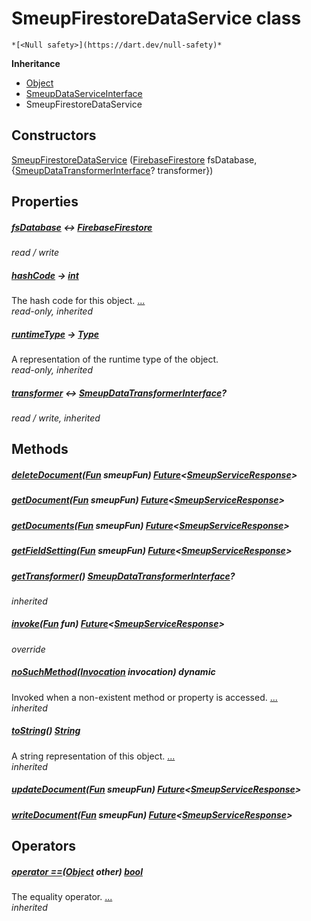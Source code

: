 


# SmeupFirestoreDataService class






    *[<Null safety>](https://dart.dev/null-safety)*





**Inheritance**

- [Object](https://api.flutter.dev/flutter/dart-core/Object-class.html)
- [SmeupDataServiceInterface](../smeup_services_smeup_data_service_interface/SmeupDataServiceInterface-class.md)
- SmeupFirestoreDataService






## Constructors

[SmeupFirestoreDataService](../smeup_services_firestore_data_service/SmeupFirestoreDataService/SmeupFirestoreDataService.md) ([FirebaseFirestore](https://pub.dev/documentation/cloud_firestore/3.1.11/cloud_firestore/FirebaseFirestore-class.html) fsDatabase, {[SmeupDataTransformerInterface](../smeup_services_transformers_smeup_data_transformer_interface/SmeupDataTransformerInterface-class.md)? transformer})

    


## Properties

##### [fsDatabase](../smeup_services_firestore_data_service/SmeupFirestoreDataService/fsDatabase.md) &#8596; [FirebaseFirestore](https://pub.dev/documentation/cloud_firestore/3.1.11/cloud_firestore/FirebaseFirestore-class.html)



   
_read / write_



##### [hashCode](https://api.flutter.dev/flutter/dart-core/Object/hashCode.html) &#8594; [int](https://api.flutter.dev/flutter/dart-core/int-class.html)



The hash code for this object. [...](https://api.flutter.dev/flutter/dart-core/Object/hashCode.html)  
_read-only, inherited_



##### [runtimeType](https://api.flutter.dev/flutter/dart-core/Object/runtimeType.html) &#8594; [Type](https://api.flutter.dev/flutter/dart-core/Type-class.html)



A representation of the runtime type of the object.   
_read-only, inherited_



##### [transformer](../smeup_services_smeup_data_service_interface/SmeupDataServiceInterface/transformer.md) &#8596; [SmeupDataTransformerInterface](../smeup_services_transformers_smeup_data_transformer_interface/SmeupDataTransformerInterface-class.md)?



   
_read / write, inherited_




## Methods

##### [deleteDocument](../smeup_services_firestore_data_service/SmeupFirestoreDataService/deleteDocument.md)([Fun](../smeup_models_fun/Fun-class.md) smeupFun) [Future](https://api.flutter.dev/flutter/dart-async/Future-class.html)&lt;[SmeupServiceResponse](../smeup_services_smeup_service_response/SmeupServiceResponse-class.md)>



   




##### [getDocument](../smeup_services_firestore_data_service/SmeupFirestoreDataService/getDocument.md)([Fun](../smeup_models_fun/Fun-class.md) smeupFun) [Future](https://api.flutter.dev/flutter/dart-async/Future-class.html)&lt;[SmeupServiceResponse](../smeup_services_smeup_service_response/SmeupServiceResponse-class.md)>



   




##### [getDocuments](../smeup_services_firestore_data_service/SmeupFirestoreDataService/getDocuments.md)([Fun](../smeup_models_fun/Fun-class.md) smeupFun) [Future](https://api.flutter.dev/flutter/dart-async/Future-class.html)&lt;[SmeupServiceResponse](../smeup_services_smeup_service_response/SmeupServiceResponse-class.md)>



   




##### [getFieldSetting](../smeup_services_firestore_data_service/SmeupFirestoreDataService/getFieldSetting.md)([Fun](../smeup_models_fun/Fun-class.md) smeupFun) [Future](https://api.flutter.dev/flutter/dart-async/Future-class.html)&lt;[SmeupServiceResponse](../smeup_services_smeup_service_response/SmeupServiceResponse-class.md)>



   




##### [getTransformer](../smeup_services_smeup_data_service_interface/SmeupDataServiceInterface/getTransformer.md)() [SmeupDataTransformerInterface](../smeup_services_transformers_smeup_data_transformer_interface/SmeupDataTransformerInterface-class.md)?



   
_inherited_



##### [invoke](../smeup_services_firestore_data_service/SmeupFirestoreDataService/invoke.md)([Fun](../smeup_models_fun/Fun-class.md) fun) [Future](https://api.flutter.dev/flutter/dart-async/Future-class.html)&lt;[SmeupServiceResponse](../smeup_services_smeup_service_response/SmeupServiceResponse-class.md)>



   
_override_



##### [noSuchMethod](https://api.flutter.dev/flutter/dart-core/Object/noSuchMethod.html)([Invocation](https://api.flutter.dev/flutter/dart-core/Invocation-class.html) invocation) dynamic



Invoked when a non-existent method or property is accessed. [...](https://api.flutter.dev/flutter/dart-core/Object/noSuchMethod.html)  
_inherited_



##### [toString](https://api.flutter.dev/flutter/dart-core/Object/toString.html)() [String](https://api.flutter.dev/flutter/dart-core/String-class.html)



A string representation of this object. [...](https://api.flutter.dev/flutter/dart-core/Object/toString.html)  
_inherited_



##### [updateDocument](../smeup_services_firestore_data_service/SmeupFirestoreDataService/updateDocument.md)([Fun](../smeup_models_fun/Fun-class.md) smeupFun) [Future](https://api.flutter.dev/flutter/dart-async/Future-class.html)&lt;[SmeupServiceResponse](../smeup_services_smeup_service_response/SmeupServiceResponse-class.md)>



   




##### [writeDocument](../smeup_services_firestore_data_service/SmeupFirestoreDataService/writeDocument.md)([Fun](../smeup_models_fun/Fun-class.md) smeupFun) [Future](https://api.flutter.dev/flutter/dart-async/Future-class.html)&lt;[SmeupServiceResponse](../smeup_services_smeup_service_response/SmeupServiceResponse-class.md)>



   





## Operators

##### [operator ==](https://api.flutter.dev/flutter/dart-core/Object/operator_equals.html)([Object](https://api.flutter.dev/flutter/dart-core/Object-class.html) other) [bool](https://api.flutter.dev/flutter/dart-core/bool-class.html)



The equality operator. [...](https://api.flutter.dev/flutter/dart-core/Object/operator_equals.html)  
_inherited_











